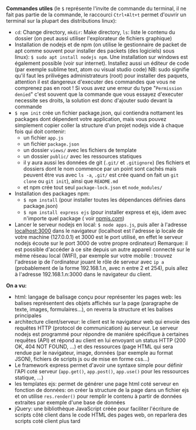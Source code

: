 
**Commandes utiles** (le `$` représente l'invite de commande du terminal, il ne fait pas partie de la commande, le raccourci `Ctrl+Alt+t` permet d'ouvrir un terminal sur la plupart des distributions linux):
- `cd`: Change directory, `mkdir`: Make directory, `ls`: liste le contenu du dossier (on peut aussi utiliser l'explorateur de fichiers graphique)
- Installation de nodejs et de npm (on utilise le gestionnaire de packet de apt comme souvent pour installer des packets (des logiciels) sous linux): `$ sudo apt install nodejs npm`. Une installation sur windows est également possible (voir sur internet). Installez aussi un éditeur de code (par exemple sublime text, atom ou visual studio code)
        NB: sudo signifie qu'il faut les prilivéges administrateurs (root) pour installer des paquets, attention il est dangereux d'executer des commandes que vous ne comprenez pas en root !
         Si vous avez une erreur du type "`Permission denied`" c'est souvent  que la commande que vous essayez d'executer necessite ses droits, la solution est donc d'ajouter sudo devant la commande
- `$ npm init` crée un fichier package.json, qui contiendra nottament les packages dont dépendent votre application, mais vous pouvez simplement copier coller la structure d'un projet nodejs vide à chaque fois qui doit contenir:
	* un fichier `app.js`
	* un fichier `package.json`
	* un dossier `views/` avec les fichiers de template
	* un dossier `public/` avec les ressources statiques
	* il y aura aussi les données de git (`.git/` et `.gitignore`) (les fichiers et dossiers dont le nom commence par un point sont cachés mais peuvent être vus avec `ls -a`, `.git/` est crée quand on fait un `git clone` ou `git init`), ainsi que `README.md`
	* et npm crée tout seul `package-lock.json` et `node_modules/` 
- Installation des packages npm:
    * `$ npm install` (pour installer toutes les dépendances définies dans package.json)
    * `$ npm install express ejs` (pour installer express et ejs, idem avec n'importe quel package ( voir [npmjs.com](https://npmjs.com))
- Lancer le serveur nodejs en local: `$ node apps.js`, puis aller à l'adresse [localhost:3000](http://localhost:3000) dans le navigateur (localhost est l'adresse ip locale de votre machine (127.0.0.1) et 3000 est le port utilisé, en effet le serveur nodejs écoute sur le port 3000 de votre propre ordinateur)
Remarque: il est possible d'accéder à ce site depuis un autre appareil connecté sur le même réseau local (WIFI), par exemple sur votre mobile : trouvez l'adresse ip de l'ordinateur jouant le rôle de serveur avec `ip a` (probablement de la forme 192.168.1.n, avec n entre 2 et 254), puis allez à l'adresse 192.168.1.n:3000 dans le navigateur du client.





**On a vu:**
- html: langage de balisage conçu pour représenter les pages web: les balises représentent des objets affichés sur la page (paragraphe de texte, images, formulaires...), on reverra la structure et les balises principales
- architecture client/serveur: le client est le navigateur web qui envoie des requêtes HTTP (protocol de communication) au serveur. Le serveur nodejs est programmé pour répondre de maniére spécifique à certaines requêtes (API) et répond au client en lui envoyant un status HTTP (200 OK, 404 NOT FOUND, ...) et des ressources (page HTML qui sera rendue par le navigateur, image, données (par exemple au format JSON), fichiers de scripts js ou de mise en forme css...)
- Le framework express permet d'avoir une syntaxe simple pour définir l'API coté serveur (`app.get()`, `app.post()`, `app.use()` pour les ressources statique, ...)
- les templates ejs: permet de générer une page html coté serveur en fonction de données: on créer la structure de la page dans un fichier ejs et on utilise `res.render()` pour remplir le contenu  à partir de données extraites par exemple d'une base de données
- jQuery: une bibliothèque JavaScript créée pour faciliter l'écriture de scripts côté client dans le code HTML des pages web, on reparlera des scripts coté client plus tard
